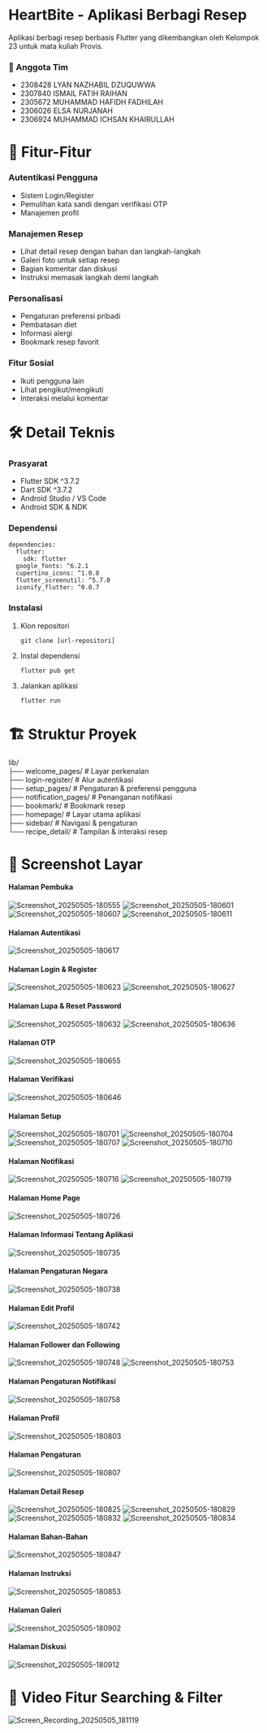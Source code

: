 # HeartBite - Aplikasi Berbagi Resep
Aplikasi berbagi resep berbasis Flutter yang dikembangkan oleh Kelompok 23 untuk mata kuliah Provis.

### 👥 Anggota Tim
- 2308428 LYAN NAZHABIL DZUQUWWA
- 2307840 ISMAIL FATIH RAIHAN
- 2305672 MUHAMMAD HAFIDH FADHILAH
- 2306026 ELSA NURJANAH
- 2306924 MUHAMMAD ICHSAN KHAIRULLAH

# 📱 Fitur-Fitur
### Autentikasi Pengguna
- Sistem Login/Register
- Pemulihan kata sandi dengan verifikasi OTP
- Manajemen profil
### Manajemen Resep
- Lihat detail resep dengan bahan dan langkah-langkah
- Galeri foto untuk setiap resep
- Bagian komentar dan diskusi
- Instruksi memasak langkah demi langkah
### Personalisasi
- Pengaturan preferensi pribadi
- Pembatasan diet
- Informasi alergi
- Bookmark resep favorit
### Fitur Sosial
- Ikuti pengguna lain
- Lihat pengikut/mengikuti
- Interaksi melalui komentar

# 🛠️ Detail Teknis
### Prasyarat
- Flutter SDK ^3.7.2
- Dart SDK ^3.7.2
- Android Studio / VS Code
- Android SDK & NDK
### Dependensi
```
dependencies:
  flutter:
    sdk: flutter
  google_fonts: ^6.2.1
  cupertino_icons: ^1.0.8
  flutter_screenutil: ^5.7.0
  iconify_flutter: ^0.0.7
```
### Instalasi
1. Klon repositori
   ```
   git clone [url-repositori]
   ```
3. Instal dependensi
   ```
   flutter pub get
   ```
5. Jalankan aplikasi
   ```
   flutter run
   ```

# 🏗️ Struktur Proyek
lib/ <br/>
├── welcome_pages/      # Layar perkenalan <br/>
├── login-register/     # Alur autentikasi <br/>
├── setup_pages/        # Pengaturan & preferensi pengguna <br/>
├── notification_pages/ # Penanganan notifikasi <br/>
├── bookmark/          # Bookmark resep <br/>
├── homepage/          # Layar utama aplikasi <br/>
├── sidebar/           # Navigasi & pengaturan <br/>
└── recipe_detail/     # Tampilan & interaksi resep

# 📱 Screenshot Layar
#### Halaman Pembuka
![Screenshot_20250505-180555](https://github.com/user-attachments/assets/218723d6-b890-4195-9957-fdd8ceac099b)
![Screenshot_20250505-180601](https://github.com/user-attachments/assets/810cfa95-91c7-4a89-90e3-ef2a198c9a03)
![Screenshot_20250505-180607](https://github.com/user-attachments/assets/f5e23c57-6fc1-47af-af2f-9d6b633b3082)
![Screenshot_20250505-180611](https://github.com/user-attachments/assets/69b8a076-03e8-46bb-823c-8f49941586f5)

#### Halaman Autentikasi
![Screenshot_20250505-180617](https://github.com/user-attachments/assets/614c655b-4eac-4307-81a3-44286003e3e0)

#### Halaman Login & Register
![Screenshot_20250505-180623](https://github.com/user-attachments/assets/5209be18-33e8-4dbc-81da-f3182bd4d38f)
![Screenshot_20250505-180627](https://github.com/user-attachments/assets/0eb1dcb4-6af5-46a9-8e3a-4d2e328de51f)

#### Halaman Lupa & Reset Password
![Screenshot_20250505-180632](https://github.com/user-attachments/assets/c9c28ed7-d5f3-4e72-8830-376918e4a633)
![Screenshot_20250505-180636](https://github.com/user-attachments/assets/8d37a763-eb6d-4cb7-be02-80d950bf87a5)

#### Halaman OTP
![Screenshot_20250505-180655](https://github.com/user-attachments/assets/574d3c0e-1b2b-4036-a805-d82be2aa226f)

#### Halaman Verifikasi
![Screenshot_20250505-180646](https://github.com/user-attachments/assets/3797bffb-215c-4acd-902f-be3421b8daf3)

#### Halaman Setup
![Screenshot_20250505-180701](https://github.com/user-attachments/assets/1d5e5494-8464-4b68-8992-a8857e6333f1)
![Screenshot_20250505-180704](https://github.com/user-attachments/assets/b9569b31-1c17-4350-85bd-9f8a49460c19)
![Screenshot_20250505-180707](https://github.com/user-attachments/assets/415d4957-b040-434d-8aff-c911abd60fa5)
![Screenshot_20250505-180710](https://github.com/user-attachments/assets/409e1a2f-0b8b-467f-bca7-9bec8e3f7b9e)

#### Halaman Notifikasi
![Screenshot_20250505-180716](https://github.com/user-attachments/assets/232b20e0-4286-4c71-bc18-8a6906726503)
![Screenshot_20250505-180719](https://github.com/user-attachments/assets/9890e5e4-ec65-46a4-b2ba-63426030d76f)

#### Halaman Home Page
![Screenshot_20250505-180726](https://github.com/user-attachments/assets/db88978b-048d-428b-adee-ff7c9a026c63)

#### Halaman Informasi Tentang Aplikasi
![Screenshot_20250505-180735](https://github.com/user-attachments/assets/9762fb82-d4c3-43c6-88b8-6fb517345d1f)

#### Halaman Pengaturan Negara
![Screenshot_20250505-180738](https://github.com/user-attachments/assets/6670d574-e6f3-4091-bb77-e9424cea973a)

#### Halaman Edit Profil
![Screenshot_20250505-180742](https://github.com/user-attachments/assets/dca1de43-fcd9-4664-bc4b-f7e124772b16)

#### Halaman Follower dan Following
![Screenshot_20250505-180748](https://github.com/user-attachments/assets/e84b647a-ce2d-4aa3-b0d4-96438a241a6b)
![Screenshot_20250505-180753](https://github.com/user-attachments/assets/0a0f60e5-eeba-4c2a-8d62-7ed17ca7b812)

#### Halaman Pengaturan Notifikasi
![Screenshot_20250505-180758](https://github.com/user-attachments/assets/b44bd21f-0155-49d8-bb58-08c401cfd907)

#### Halaman Profil
![Screenshot_20250505-180803](https://github.com/user-attachments/assets/40650e81-d48a-4324-8c79-b6b9221a2a6c)

#### Halaman Pengaturan
![Screenshot_20250505-180807](https://github.com/user-attachments/assets/ee4eeaa6-241e-4304-9479-19a659ec0b0e)

#### Halaman Detail Resep
![Screenshot_20250505-180825](https://github.com/user-attachments/assets/ffed385b-8032-4545-a3b5-4a88103804a9)
![Screenshot_20250505-180829](https://github.com/user-attachments/assets/07d9ed16-c026-41aa-affd-1d179d727361)
![Screenshot_20250505-180832](https://github.com/user-attachments/assets/d0d3ef54-4bc1-427a-82f6-f455f29830ec)
![Screenshot_20250505-180834](https://github.com/user-attachments/assets/ac207a23-2220-46dd-b4b4-e2dcb00fa450)

#### Halaman Bahan-Bahan
![Screenshot_20250505-180847](https://github.com/user-attachments/assets/a1a0ae69-ab39-41c4-9cab-8150bf2a4c5a)

#### Halaman Instruksi
![Screenshot_20250505-180853](https://github.com/user-attachments/assets/8e887568-0746-4895-926f-48a64c4fbc89)

#### Halaman Galeri
![Screenshot_20250505-180902](https://github.com/user-attachments/assets/603ae3f5-4876-4937-8fa1-bdcbf0491ee4)

#### Halaman Diskusi
![Screenshot_20250505-180912](https://github.com/user-attachments/assets/0997b211-5d18-4b1f-a99a-bd51b2895981)


# 📱 Video Fitur Searching & Filter
![Screen_Recording_20250505_181119](https://github.com/user-attachments/assets/0e4b9573-3007-4b14-9030-9dd0f4fb4386)
